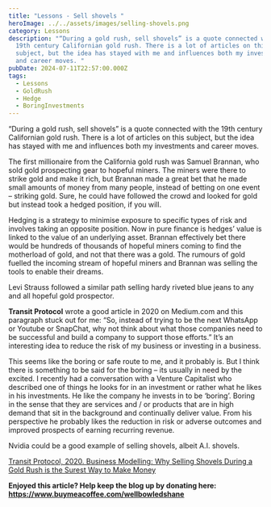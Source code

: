 ```yaml
---
title: "Lessons - Sell shovels "
heroImage: ../../assets/images/selling-shovels.png
category: Lessons
description: "“During a gold rush, sell shovels” is a quote connected with the
  19th century Californian gold rush. There is a lot of articles on this
  subject, but the idea has stayed with me and influences both my investments
  and career moves. "
pubDate: 2024-07-11T22:57:00.000Z
tags:
  - Lessons
  - GoldRush
  - Hedge
  - BoringInvestments
---
```

“During a gold rush, sell shovels” is a quote connected with the 19th century Californian gold rush. There is a lot of articles on this subject, but the idea has stayed with me and influences both my investments and career moves. 

The first millionaire from the California gold rush was Samuel Brannan, who sold gold prospecting gear to hopeful miners. The miners were there to strike gold and make it rich, but Brannan made a great bet that he made small amounts of money from many people, instead of betting on one event – striking gold. Sure, he could have followed the crowd and looked for gold but instead took a hedged position, if you will.

Hedging is a strategy to minimise exposure to specific types of risk and involves taking an opposite position. Now in pure finance is hedges’ value is linked to the value of an underlying asset. Brannan effectively bet there would be hundreds of thousands of hopeful miners coming to find the motherload of gold, and not that there was a gold. The rumours of gold fuelled the incoming stream of hopeful miners and Brannan was selling the tools to enable their dreams. 

Levi Strauss followed a similar path selling hardy riveted blue jeans to any and all hopeful gold prospector. 

**Transit Protocol** wrote a good article in 2020 on Medium.com and this paragraph stuck out for me: “So, instead of trying to be the next WhatsApp or Youtube or SnapChat, why not think about what those companies need to be successful and build a company to support those efforts.” It’s an interesting idea to reduce the risk of my business or investing in a business. 

This seems like the boring or safe route to me, and it probably is. But I think there is something to be said for the boring – its usually in need by the excited. I recently had a conversation with a Venture Capitalist who described one of things he looks for in an investment or rather what he likes in his investments. He like the company he invests in to be ‘boring’. Boring in the sense that they are services and / or products that are in high demand that sit in the background and continually deliver value. From his perspective he probably likes the reduction in risk or adverse outcomes and improved prospects of earning recurring revenue. 

Nvidia could be a good example of selling shovels, albeit A.I. shovels. 

[Transit Protocol, 2020. Business Modelling: Why Selling Shovels During a Gold Rush is the Surest Way to Make Money](https://medium.com/@transitprotocol/business-modelling-why-selling-shovels-during-a-gold-rush-is-the-surest-way-to-make-money-8fdf41f5bc1b)

[](https://medium.com/@transitprotocol/business-modelling-why-selling-shovels-during-a-gold-rush-is-the-surest-way-to-make-money-8fdf41f5bc1b)

[](https://medium.com/@transitprotocol/business-modelling-why-selling-shovels-during-a-gold-rush-is-the-surest-way-to-make-money-8fdf41f5bc1b)**Enjoyed this article? Help keep the blog up by donating here: https://www.buymeacoffee.com/wellbowledshane**
